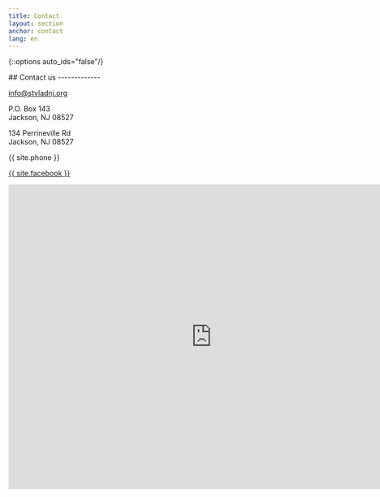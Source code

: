 ```yaml
---
title: Contact
layout: section
anchor: contact
lang: en
---
```

{::options auto_ids="false"/}

<div class="section-title center" markdown="1">
## Contact us
-------------
</div>

<div class="row">

<div class="col-md-4 col-md-offset-2">
<div class="contact-item">
<i class="fa fa-envelope-o fa-2x"></i>
<p><a href="mailto:info@stvladnj.org">info@stvladnj.org</a></p>
<p>P.O. Box 143<br>
   Jackson, NJ 08527</p>
</div>
</div>

<div class="col-md-4">
<div class="contact-item">
<i class="fa fa-map-marker fa-2x"></i>
<p>134 Perrineville Rd<br>
   Jackson, NJ 08527</p>
</div>
</div>

</div>

<div class="space hidden-sm hidden-xs"></div>

<div class="row">
<div class="col-md-4 col-md-offset-2">
<div class="contact-item">
<i class="fa fa-phone fa-2x"></i>
<p>{{ site.phone }}</p>
</div>
</div>

<div class="col-md-4">
<div class="contact-item">
<i class="fa fa-facebook fa-2x"></i>
<p><a href="{{ site.facebook }}" target="_blank">{{ site.facebook }}</a></p>
</div>
</div>

<div class="clearfix"></div>
</div>

<div class="row">
<div class="col-md-8 col-md-offset-2 map-responsive">
<iframe src="https://www.google.com/maps/embed?pb=!1m18!1m12!1m3!1d4533.699324836069!2d-74.39322800768292!3d40.112477283932286!2m3!1f0!2f0!3f0!3m2!1i1024!2i768!4f13.1!3m3!1m2!1s0x89c164ad8c6eadc9%3A0x44ca9ac5bdcb157a!2sSt.+Vladimir+Memorial+Church!5e0!3m2!1sen!2sus!4v1499520149761" width="800" height="600" frameborder="0" style="border:0" allowfullscreen></iframe>
</div>
</div>
